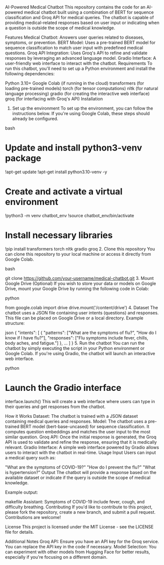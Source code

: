 AI-Powered Medical Chatbot
This repository contains the code for an AI-powered medical chatbot built using a combination of BERT for sequence classification and Groq API for medical queries. The chatbot is capable of providing medical-related responses based on user input or indicating when a question is outside the scope of medical knowledge.

Features
Medical Chatbot: Answers user queries related to diseases, symptoms, or prevention.
BERT Model: Uses a pre-trained BERT model for sequence classification to match user input with predefined medical questions.
Groq API Integration: Uses Groq's API to refine and validate responses by leveraging an advanced language model.
Gradio Interface: A user-friendly web interface to interact with the chatbot.
Requirements
To run this chatbot, you'll need to set up a Python environment and install the following dependencies:

Python 3.10+
Google Colab (if running in the cloud)
transformers (for loading pre-trained models)
torch (for tensor computations)
nltk (for natural language processing)
gradio (for creating the interactive web interface)
groq (for interfacing with Groq's API)
Installation
1. Set up the environment
To set up the environment, you can follow the instructions below. If you're using Google Colab, these steps should already be configured.

bash
# Update and install python3-venv package
!apt-get update
!apt-get install python3.10-venv -y

# Create and activate a virtual environment
!python3 -m venv chatbot_env
!source chatbot_env/bin/activate

# Install necessary libraries
!pip install transformers torch nltk gradio groq
2. Clone this repository
You can clone this repository to your local machine or access it directly from Google Colab.

bash

git clone https://github.com/your-username/medical-chatbot.git
3. Mount Google Drive (Optional)
If you wish to store your data or models on Google Drive, mount your Google Drive by running the following code in Colab:

python

from google.colab import drive
drive.mount('/content/drive')
4. Dataset
The chatbot uses a JSON file containing user intents (questions) and responses. This file can be placed on Google Drive or a local directory. Example structure:

json
{
  "intents": [
    {
      "patterns": ["What are the symptoms of flu?", "How do I know if I have flu?"],
      "responses": ["Flu symptoms include fever, chills, body aches, and fatigue."]
    },
    ...
  ]
}
5. Run the chatbot
You can run the chatbot by simply executing the script in your Python environment or Google Colab. If you're using Gradio, the chatbot will launch an interactive web interface.

python
# Launch the Gradio interface
interface.launch()
This will create a web interface where users can type in their queries and get responses from the chatbot.

How it Works
Dataset: The chatbot is trained with a JSON dataset containing medical queries and responses.
Model: The chatbot uses a pre-trained BERT model (bert-base-uncased) for sequence classification. It computes question embeddings and matches the user input to the most similar question.
Groq API: Once the initial response is generated, the Groq API is used to validate and refine the response, ensuring that it is medically relevant.
Gradio Interface: A simple web interface powered by Gradio allows users to interact with the chatbot in real-time.
Usage
Input
Users can input a medical query such as:

"What are the symptoms of COVID-19?"
"How do I prevent the flu?"
"What is hypertension?"
Output
The chatbot will provide a response based on the available dataset or indicate if the query is outside the scope of medical knowledge.

Example output:

makefile
Assistant: Symptoms of COVID-19 include fever, cough, and difficulty breathing.
Contributing
If you'd like to contribute to this project, please fork the repository, create a new branch, and submit a pull request. Contributions are welcome!

License
This project is licensed under the MIT License - see the LICENSE file for details.

Additional Notes
Groq API: Ensure you have an API key for the Groq service. You can replace the API key in the code if necessary.
Model Selection: You can experiment with other models from Hugging Face for better results, especially if you're focusing on a different domain.
